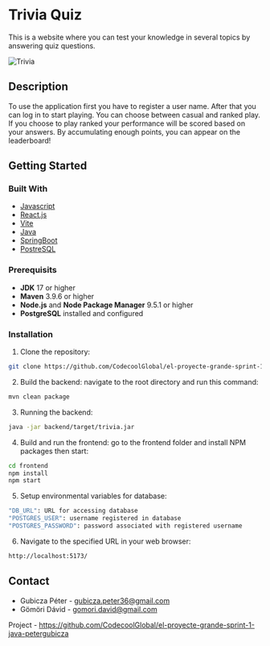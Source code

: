 # Trivia Quiz

This is a website where you can test your knowledge in several topics by answering quiz questions.

![Trivia](https://github.com/CodecoolGlobal/el-proyecte-grande-sprint-1-java-petergubicza/assets/130778504/f0637160-a3b7-462e-a458-29fb23379ed1)

## Description

To use the application first you have to register a user name. After that you can log in to start playing.
You can choose between casual and ranked play. If you choose to play ranked your performance will be scored based on your answers. By accumulating enough points, you can appear on the leaderboard!

## Getting Started

### Built With

- [Javascript](https://www.javascript.com/)
- [React.js](https://react.dev/)
- [Vite](https://vitejs.dev/)
- [Java](https://www.java.com/en/)
- [SpringBoot](https://spring.io/projects/spring-boot)
- [PostreSQL](https://www.postgresql.org/)

### Prerequisits

- **JDK** 17 or higher
- **Maven** 3.9.6 or higher
- **Node.js** and **Node Package Manager** 9.5.1 or higher
- **PostgreSQL** installed and configured

### Installation

1. Clone the repository:
```sh
git clone https://github.com/CodecoolGlobal/el-proyecte-grande-sprint-1-java-petergubicza
```
2. Build the backend: navigate to the root directory and run this command:
```sh
mvn clean package
```
3. Running the backend:
```sh
java -jar backend/target/trivia.jar
```
4. Build and run the frontend: go to the frontend folder and install NPM packages then start:
```sh
cd frontend
npm install
npm start
```
5. Setup environmental variables for database:
```sh
"DB_URL": URL for accessing database
"POSTGRES_USER": username registered in database
"POSTGRES_PASSWORD": password associated with registered username
```
6. Navigate to the specified URL in your web browser:
```sh
http://localhost:5173/
```

## Contact

- Gubicza Péter - gubicza.peter36@gmail.com
- Gömöri Dávid - gomori.david@gmail.com

Project - https://github.com/CodecoolGlobal/el-proyecte-grande-sprint-1-java-petergubicza
